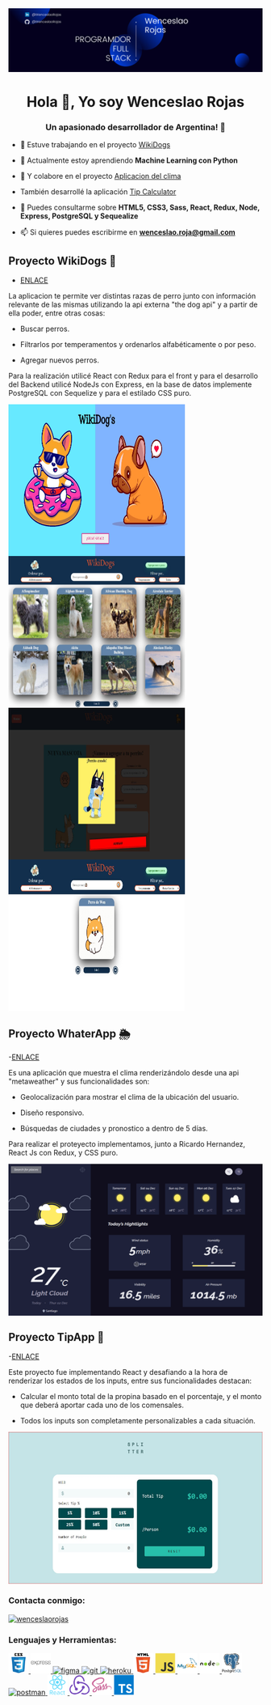 <img src="PROGRAMDOR FULL STACK LINKEDIN.png" />
<h1 align="center">Hola 👋, Yo soy Wenceslao Rojas</h1>
<h3 align="center">Un apasionado desarrollador de Argentina! 🧉</h3>

- 🔭 Estuve trabajando en el proyecto [WikiDogs](https://wikidog-wenceslaorojas.netlify.app/)

- 🌱 Actualmente estoy aprendiendo **Machine Learning con Python**

- 👯 Y colabore en el proyecto [Aplicacion del clima](https://clima-app-rh-wr.netlify.app/)

- También desarrollé la aplicación [Tip Calculator](https://61770c0140ba11fd14ff9185--wenceslaorojas-tipapp.netlify.app/)

- 💬 Puedes consultarme sobre **HTML5, CSS3, Sass, React, Redux, Node, Express, PostgreSQL y Sequealize**

- 📫 Si quieres puedes escribirme en **wenceslao.roja@gmail.com**

<h2> Proyecto WikiDogs 🐶</h2> 

- [ENLACE](https://wikidog-wenceslaorojas.netlify.app/)

La aplicacion te permite ver distintas razas de perro junto con información relevante de las mismas utilizando la api externa "the dog api" y a partir de ella poder, entre otras cosas:

- Buscar perros.

- Filtrarlos por temperamentos y ordenarlos alfabéticamente  o por peso.

- Agregar nuevos perros.

Para la realización utilicé React con Redux para el front y para el desarrollo del Backend utilicé NodeJs con Express, en la base de datos implemente PostgreSQL con Sequelize y para el estilado CSS puro.

<img align="left" width= "350px" height= "300px"  src='Landing Page.jpeg' />
<img align="center"  width= "350px" height= "300px" src='Home.jpeg' />
<img align="left" width= "350px" height= "300px" src='Crea tu propio perrito.jpeg' />
<img align="center"width= "350px" height= "300px" src='Revisa tus perros creado.jpeg' />

<h2> Proyecto WhaterApp 🌦</h2>

-[ENLACE](https://clima-app-rh-wr.netlify.app/)

Es una aplicación que muestra el clima renderizándolo desde una api "metaweather" y sus funcionalidades son:

- Geolocalización para mostrar el clima de la ubicación del usuario.

- Diseño responsivo.

- Búsquedas de ciudades y pronostico a dentro de 5 días.

Para realizar el proteyecto implementamos, junto a Ricardo Hernandez, React Js con Redux, y CSS puro.

<img align="center" width= "550px" height= "300px"  src='WhaterApp.png' />

<h2> Proyecto TipApp 💸</h2>

-[ENLACE](https://61770c0140ba11fd14ff9185--wenceslaorojas-tipapp.netlify.app/)

Este proyecto fue implementando React y desafiando a la hora de renderizar los estados de los inputs, entre sus funcionalidades destacan:

- Calcular el monto total de la propina basado en el porcentaje, y el monto que deberá aportar cada uno de los comensales.

- Todos los inputs son completamente personalizables a cada situación.

<img align="center" width= "550px" height= "300px"  src='TipApp.jpg' />


<h3 align="left">Contacta conmigo:</h3>
<p align="left">
<a href="https://www.linkedin.com/in/wenceslarojas/" target="blank"><img align="center" src="https://raw.githubusercontent.com/rahuldkjain/github-profile-readme-generator/master/src/images/icons/Social/linked-in-alt.svg" alt="wenceslaorojas" height="30" width="40" /></a>
</p>

<h3 align="left">Lenguajes y Herramientas:</h3>
<p align="left"> <a href="https://www.w3schools.com/css/" target="_blank" rel="noreferrer"> <img src="https://raw.githubusercontent.com/devicons/devicon/master/icons/css3/css3-original-wordmark.svg" alt="css3" width="40" height="40"/> </a> <a href="https://expressjs.com" target="_blank" rel="noreferrer"> <img src="https://raw.githubusercontent.com/devicons/devicon/master/icons/express/express-original-wordmark.svg" alt="express" width="40" height="40"/> </a> <a href="https://www.figma.com/" target="_blank" rel="noreferrer"> <img src="https://www.vectorlogo.zone/logos/figma/figma-icon.svg" alt="figma" width="40" height="40"/> </a> <a href="https://git-scm.com/" target="_blank" rel="noreferrer"> <img src="https://www.vectorlogo.zone/logos/git-scm/git-scm-icon.svg" alt="git" width="40" height="40"/> </a> <a href="https://heroku.com" target="_blank" rel="noreferrer"> <img src="https://www.vectorlogo.zone/logos/heroku/heroku-icon.svg" alt="heroku" width="40" height="40"/> </a> <a href="https://www.w3.org/html/" target="_blank" rel="noreferrer"> <img src="https://raw.githubusercontent.com/devicons/devicon/master/icons/html5/html5-original-wordmark.svg" alt="html5" width="40" height="40"/> </a> <a href="https://developer.mozilla.org/en-US/docs/Web/JavaScript" target="_blank" rel="noreferrer"> <img src="https://raw.githubusercontent.com/devicons/devicon/master/icons/javascript/javascript-original.svg" alt="javascript" width="40" height="40"/> </a> <a href="https://www.mysql.com/" target="_blank" rel="noreferrer"> <img src="https://raw.githubusercontent.com/devicons/devicon/master/icons/mysql/mysql-original-wordmark.svg" alt="mysql" width="40" height="40"/> </a> <a href="https://nodejs.org" target="_blank" rel="noreferrer"> <img src="https://raw.githubusercontent.com/devicons/devicon/master/icons/nodejs/nodejs-original-wordmark.svg" alt="nodejs" width="40" height="40"/> </a> <a href="https://www.postgresql.org" target="_blank" rel="noreferrer"> <img src="https://raw.githubusercontent.com/devicons/devicon/master/icons/postgresql/postgresql-original-wordmark.svg" alt="postgresql" width="40" height="40"/> </a> <a href="https://postman.com" target="_blank" rel="noreferrer"> <img src="https://www.vectorlogo.zone/logos/getpostman/getpostman-icon.svg" alt="postman" width="40" height="40"/> </a> <a href="https://reactjs.org/" target="_blank" rel="noreferrer"> <img src="https://raw.githubusercontent.com/devicons/devicon/master/icons/react/react-original-wordmark.svg" alt="react" width="40" height="40"/> </a> <a href="https://redux.js.org" target="_blank" rel="noreferrer"> <img src="https://raw.githubusercontent.com/devicons/devicon/master/icons/redux/redux-original.svg" alt="redux" width="40" height="40"/> </a> <a href="https://sass-lang.com" target="_blank" rel="noreferrer"> <img src="https://raw.githubusercontent.com/devicons/devicon/master/icons/sass/sass-original.svg" alt="sass" width="40" height="40"/> </a> <a href="https://www.typescriptlang.org/" target="_blank" rel="noreferrer"> <img src="https://raw.githubusercontent.com/devicons/devicon/master/icons/typescript/typescript-original.svg" alt="typescript" width="40" height="40"/> </a> </p>
